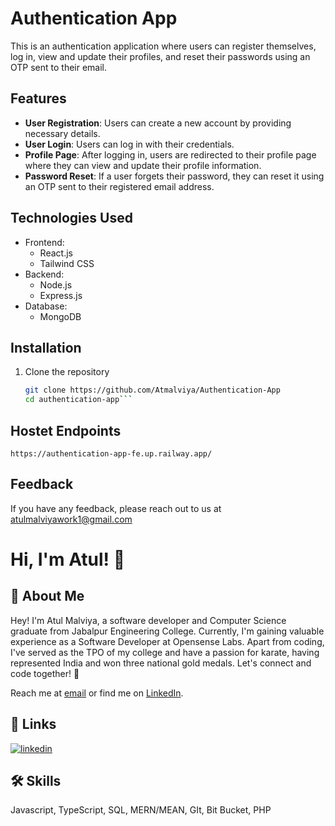# Authentication App

This is an authentication application where users can register themselves, log in, view and update their profiles, and reset their passwords using an OTP sent to their email.

## Features

- **User Registration**: Users can create a new account by providing necessary details.
- **User Login**: Users can log in with their credentials.
- **Profile Page**: After logging in, users are redirected to their profile page where they can view and update their profile information.
- **Password Reset**: If a user forgets their password, they can reset it using an OTP sent to their registered email address.

## Technologies Used

- Frontend:
  - React.js
  - Tailwind CSS
- Backend:
  - Node.js
  - Express.js
- Database:
  - MongoDB

## Installation

1. Clone the repository
   ```bash
   git clone https://github.com/Atmalviya/Authentication-App
   cd authentication-app```

## Hostet Endpoints

```
https://authentication-app-fe.up.railway.app/
```



## Feedback

If you have any feedback, please reach out to us at atulmalviyawork1@gmail.com


# Hi, I'm Atul! 👋


## 🚀 About Me


Hey! I'm Atul Malviya, a software developer and Computer Science graduate from Jabalpur Engineering College. Currently, I'm gaining valuable experience as a Software Developer at Opensense Labs. Apart from coding, I've served as the TPO of my college and have a passion for karate, having represented India and won three national gold medals. Let's connect and code together! 🚀

Reach me at [email](mailto:atulmalviyawork@gmail.com) or find me on [LinkedIn](https://www.linkedin.com/in/atul-malviya/).


## 🔗 Links

[![linkedin](https://img.shields.io/badge/linkedin-0A66C2?style=for-the-badge&logo=linkedin&logoColor=white)](https://www.linkedin.com/in/atul-malviya/)



## 🛠 Skills
Javascript, TypeScript, SQL, MERN/MEAN, GIt, Bit Bucket, PHP


